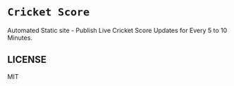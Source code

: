 # `Cricket Score`

Automated Static site - Publish Live Cricket Score Updates for Every 5 to 10 Minutes.  

## LICENSE

MIT

